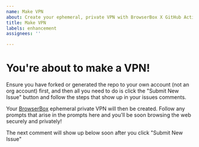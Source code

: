 ```yaml
---
name: Make VPN
about: Create your ephemeral, private VPN with BrowserBox X GitHub Actions (no affiliation)
title: Make VPN
labels: enhancement
assignees: ''

---
```


# You're about to make a VPN!

Ensure you have forked or generated the repo to your own account (not an org account) first, and then all you need to do is click the "Submit New Issue" button and follow the steps that show up in your issues comments. 

Your [BrowserBox](https://github.com/BrowserBox/BrowserBox) ephemeral private VPN will then be created. Follow any prompts that arise in the prompts here and you'll be soon browsing the web securely and privately!

The next comment will show up below soon after you click "Submit New Issue"



